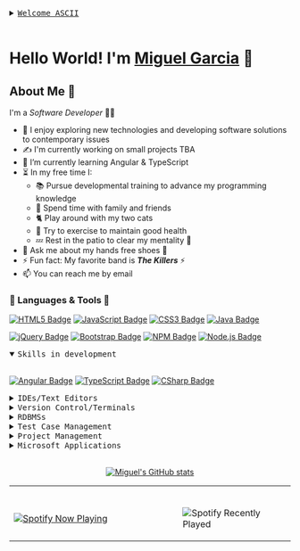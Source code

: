  <a name="summit"></a>

<details>
 <summary><samp><ins>Welcome ASCII</ins></samp></summary>

           ____________________________________________
         /                                              \
        |    ________________________________________    |
        |   |                                        |   |
        |   | C:\src> java -classpath . HelloWorld   |   |
        |   | Hello World!                           |   |
        |   |                                        |   |
        |   |                                        |   |
        |   | Welcome to "My Space".                 |   |
        |   |                                        |   |
        |   |                                        |   |
        |   |                                        |   |
        |   |                      powered by GitHub |   |
        |   |________________________________________|   |
        |                                                |
         \______________________________________________/
            \________________________________________/
             ___________________________________________
          _-'    .-.-.-.-.-.-.-.-.-.-.-.-.-.-.-.-.  --- `-_
       _-'.-.-. .---.-.-.-.-.-.-.-.-.-.-.-.-.-.-.--.  .-.-.`-_
    _-'.-.-.-. .---.-.-.-.-.-.-.-.-.-.-.-.-.-.-.-`__`. .-.-.-.`-_
 
  ![visitors](https://visitor-badge.glitch.me/badge?page_id=miguelgarcia210.miguelgarcia210)
 
 </details>
 <br>

# Hello World! I'm [Miguel Garcia](https://github.com/miguelgarcia210)&nbsp;👋

## About Me&nbsp;📝

I'm a *Software Developer*&nbsp;👨‍💻

- 🔭&nbsp;I enjoy exploring new technologies and developing software solutions to contemporary issues
- ✍️&nbsp;I'm currently working on small projects TBA
- 🌱&nbsp;I’m currently learning Angular & TypeScript
- ⏳&nbsp;In my free time I:
    - 📚&nbsp;Pursue developmental training to advance my programming knowledge
    - 🤟&nbsp;Spend time with family and friends
    - 🐈&nbsp;Play around with my two cats
    - 💪&nbsp;Try to exercise to maintain good health
    - 💤&nbsp;Rest in the patio to clear my mentality&nbsp;🧠
- 💭&nbsp;Ask me about my hands free shoes&nbsp;👟
- ⚡&nbsp;Fun fact: My favorite band is ***The Killers***&nbsp;⚡️
- 📫&nbsp;You can reach me by email

### 💬&nbsp;Languages & Tools&nbsp;🧰

[![HTML5 Badge](https://img.shields.io/badge/-html5-E34F26?style=for-the-badge&labelColor=F5F5DC&logo=HTML5&logoColor=E34F26)](#) [![JavaScript Badge](https://img.shields.io/badge/-javascript-F0DB4F?style=for-the-badge&labelColor=F5F5DC&logo=javascript&logoColor=F0DB4F)](#) [![CSS3 Badge](https://img.shields.io/badge/-CSS3-1572B6?style=for-the-badge&labelColor=F5F5DC&logo=css3&logoColor=1572B6)](#) [![Java Badge](https://img.shields.io/badge/-java-007396?style=for-the-badge&labelColor=F5F5DC&logo=java&logoColor=007396)](#)

[![jQuery Badge](https://img.shields.io/badge/-jquery-0769AD?style=for-the-badge&labelColor=F5F5DC&logo=jquery&logoColor=0769AD)](#) [![Bootstrap Badge](https://img.shields.io/badge/-bootstrap-7952B3?style=for-the-badge&labelColor=F5F5DC&logo=bootstrap&logoColor=7952B3)](#) [![NPM Badge](https://img.shields.io/badge/-npm-CB3837?style=for-the-badge&labelColor=F5F5DC&logo=npm&logoColor=CB3837)](#) [![Node.js Badge](https://img.shields.io/badge/-node.js-339933?style=for-the-badge&labelColor=F5F5DC&logo=nodedotjs&logoColor=339933)](#)

<details open>
<br>
<summary><samp>Skills in development</samp></summary>

[![Angular Badge](https://img.shields.io/badge/-angular-DD0031?style=for-the-badge&labelColor=F5F5DC&logo=angular&logoColor=DD0031)](#) [![TypeScript Badge](https://img.shields.io/badge/-typescript-3178C6?style=for-the-badge&labelColor=F5F5DC&logo=typescript&logoColor=3178C6)](#) [![CSharp Badge](https://img.shields.io/badge/-csharp-239120?style=for-the-badge&labelColor=F5F5DC&logo=csharp&logoColor=239120)](#)

</details>

<details>
<br>
<summary><samp>IDEs/Text Editors</samp></summary>

[![IntelliJ IDEA Badge](https://img.shields.io/badge/-intellij%20idea-000000?style=for-the-badge&labelColor=F5F5DC&logo=intellijidea&logoColor=000000)](#) [![Visual Studio Code Badge](https://img.shields.io/badge/-visual%20studio%20code-007ACC?style=for-the-badge&labelColor=F5F5DC&logo=visualstudiocode&logoColor=007ACC)](#) [![Visual Studio Badge](https://img.shields.io/badge/-visual%20studio-5C2D91?style=for-the-badge&labelColor=F5F5DC&logo=visualstudio&logoColor=5C2D91)](#) [![Sublime Text Badge](https://img.shields.io/badge/-sublime%20text-FF9800?style=for-the-badge&labelColor=F5F5DC&logo=sublimetext&logoColor=FF9800)](#) [![Notepad++ Badge](https://img.shields.io/badge/-notepad++-90E59A?style=for-the-badge&labelColor=F5F5DC&logo=notepadplusplus&logoColor=90E59A)](#)

</details>

<details>
<br>
<summary><samp>Version Control/Terminals</samp></summary>

[![Git Badge](https://img.shields.io/badge/-git-F05032?style=for-the-badge&labelColor=F5F5DC&logo=git&logoColor=F05032)](#) [![GitHub Badge](https://img.shields.io/badge/-github-181717?style=for-the-badge&labelColor=F5F5DC&logo=github&logoColor=181717)](#) [![Git Extensions Badge](https://img.shields.io/badge/-git%20extensions-212121?style=for-the-badge&labelColor=F5F5DC&logo=gitextensions&logoColor=212121)](#) [![Bitbucket Badge](https://img.shields.io/badge/-bitbucket-0052CC?style=for-the-badge&labelColor=F5F5DC&logo=bitbucket&logoColor=0052CC)](#) 
<!-- Badge not diplayed: badge not yet implemented on simpleicons --> 
[![Git Bash Badge](https://img.shields.io/badge/-gitbash-7BC64D?style=for-the-badge&labelColor=F5F5DC&logo=gitbash&logoColor=7BC64D)](#) [![Windows Terminal Badge](https://img.shields.io/badge/-terminal-4D4D4D?style=for-the-badge&labelColor=F5F5DC&logo=windowsterminal&logoColor=4D4D4D)](#) [![PowerShell Badge](https://img.shields.io/badge/-powershell-5391FE?style=for-the-badge&labelColor=F5F5DC&logo=powershell&logoColor=5391FE)](#)


</details>

<details>
<br>
<summary><samp>RDBMSs</samp></summary>

[![MySQL Badge](https://img.shields.io/badge/-mysql-4479A1?style=for-the-badge&labelColor=F5F5DC&logo=mysql&logoColor=4479A1)](#) [![Microsoft SQL Server Badge](https://img.shields.io/badge/-microsoft%20sql%20server-CC2927?style=for-the-badge&labelColor=F5F5DC&logo=microsoftsqlserver&logoColor=CC2927)](#) <!-- Badge not diplayed: badge not yet implemented on simpleicons --> [![Microsoft SQL Server Management Studio Badge](https://img.shields.io/badge/-mssms-FFD700?style=for-the-badge&labelColor=F5F5DC&logo=mssms&logoColor=FFD700)](#)

</details>

<details>
<br>
<summary><samp>Test Case Management</samp></summary>
<!-- Badge not diplayed: badge not yet implemented on simpleicons -->

[![TestRail Badge](https://img.shields.io/badge/-testrail-80BD5B?style=for-the-badge&labelColor=F5F5DC&logo=testrail&logoColor=80BD5B)](#)

</details>

<details>
<br>
<summary><samp>Project Management</samp></summary>

[![Jira Badge](https://img.shields.io/badge/-jira-0052CC?style=for-the-badge&labelColor=F5F5DC&logo=jira&logoColor=0052CC)](#) [![Asana Badge](https://img.shields.io/badge/-asana-EB7E73?style=for-the-badge&labelColor=F5F5DC&logo=asana&logoColor=EB7E73)](#)

</details>

<details>
<br>
<summary><samp>Microsoft Applications</samp></summary>

[![Microsoft Office Badge](https://img.shields.io/badge/-microsoft%20office-D83B01?style=for-the-badge&labelColor=F5F5DC&logo=microsoftoffice&logoColor=D83B01)](#) [![Microsoft Teams Badge](https://img.shields.io/badge/-microsoft%20teams-6264A7?style=for-the-badge&labelColor=F5F5DC&logo=microsoftteams&logoColor=6264A7)](#)

<details>
<br>
<summary><samp>Office Applications</samp></summary>

[![Microsoft Word Badge](https://img.shields.io/badge/-microsoft%20word-2B579A?style=for-the-badge&labelColor=F5F5DC&logo=microsoftword&logoColor=2B579A)](#) [![Microsoft Excel Badge](https://img.shields.io/badge/-microsoft%20excel-217346?style=for-the-badge&labelColor=F5F5DC&logo=microsoftexcel&logoColor=217346)](#) [![Microsoft PowerPoint Badge](https://img.shields.io/badge/-microsoft%20powerpoint-B7472A?style=for-the-badge&labelColor=F5F5DC&logo=microsoftpowerpoint&logoColor=B7472A)](#) [![Microsoft OneNote Badge](https://img.shields.io/badge/-microsoft%20onenote-7719AA?style=for-the-badge&labelColor=F5F5DC&logo=microsoftonenote&logoColor=7719AA)](#) [![Microsoft Outlook Badge](https://img.shields.io/badge/-microsoft%20outlook-0078D4?style=for-the-badge&labelColor=F5F5DC&logo=microsoftoutlook&logoColor=0078D4)](#) [![Microsoft SharePoint Badge](https://img.shields.io/badge/-microsoft%20sharepoint-0078D4?style=for-the-badge&labelColor=F5F5DC&logo=microsoftsharepoint&logoColor=0078D4)](#) [![Microsoft OneDrive Badge](https://img.shields.io/badge/-microsoft%20onedrive-0078D4?style=for-the-badge&labelColor=F5F5DC&logo=microsoftonedrive&logoColor=0078D4)](#)

</details>

<details>
<br>
<summary><samp>Other</samp></summary>

<!-- Badge not diplayed: badge not yet implemented on simpleicons -->
[![eOne SmartConnect Badge](https://img.shields.io/badge/-smartconnect-0078D4?style=for-the-badge&labelColor=F5F5DC&logo=smartconnect&logoColor=0078D4)](#) [![Postman Badge](https://img.shields.io/badge/-postman-FF6C37?style=for-the-badge&labelColor=F5F5DC&logo=postman&logoColor=FF6C37)](#) [![Adobe PhotoShop Badge](https://img.shields.io/badge/-adobe%20photoshop-31A8FF?style=for-the-badge&labelColor=F5F5DC&logo=adobephotoshop&logoColor=31A8FF)](#) [![Zoom Badge](https://img.shields.io/badge/-zoom-2D8CFF?style=for-the-badge&labelColor=F5F5DC&logo=zoom&logoColor=2D8CFF)](#) <!-- Badge not diplayed: badge not yet implemented on simpleicons --> [![Webex Badge](https://img.shields.io/badge/-webex-53A37D?style=for-the-badge&labelColor=F5F5DC&logo=webex&logoColor=53A37D)](#)

</details>

<!-- Closes Microsoft Applications -->
<!-- </details>
<br> -->

<div align="center">

|[Beam Me Up](#summit)|
|---|

</div>

<!-- Encapsulates button within Microsoft Applications -->
</details>
<br>

<div align="center">

[![Miguel's GitHub stats](https://github-readme-stats.vercel.app/api?username=miguelgarcia210&hide=stars,contribs&show_icons=true&title_color=2990EA&icon_color=E1BB23&bg_color=2A3040&text_color=FFFFFF&border_color=4BCE3F&custom_title=Miguel's%20GitHub%20Stats)](https://github.com/anuraghazra/github-readme-stats)

</div>

<div align="center">

<table>
<tr>
<td width="60%">

<!-- Latest snippet from Novatorem README -->
&nbsp; <br> [![Spotify Now Playing](https://novatorem-miguelgarcia210.vercel.app/api/spotify)](https://open.spotify.com/user/xhlo8t7hq42b1ldg086ue7dib)

<!-- Older snippet from Novatorem README -->
<!-- [<img src="https://novatorem-miguelgarcia210.vercel.app/api/spotify" alt="miguelgarcia Spotify Playing" width="350" />](https://open.spotify.com/user/xhlo8t7hq42b1ldg086ue7dib) -->

</td>
<td width="40%">

<!-- For custom count (1 ≤ {count} ≤ 10) -->
<!-- For custom width (300 ≤ {width} ≤ 1000) -->
&nbsp; <br> ![Spotify Recently Played](https://spotify-recently-played-readme.vercel.app/api?user=xhlo8t7hq42b1ldg086ue7dib&count=5&width=300)

</td>
</table>
 
 </div>

<!--
**miguelgarcia210/miguelgarcia210** is a ✨ _special_ ✨ repository because its `README.md` (this file) appears on your GitHub profile.

Here are some ideas to get you started:

- 🔭 I’m currently working on ...
- 🌱 I’m currently learning ...
- 👯 I’m looking to collaborate on ...
- 🤔 I’m looking for help with ...
- 💬 Ask me about ...
- 📫 How to reach me: ...
- 😄 Pronouns: ...
- ⚡ Fun fact: ...
-->
